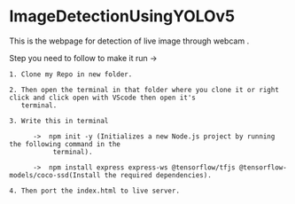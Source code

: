 # ImageDetectionUsingYOLOv5
This is the webpage for detection of live image through webcam .

Step you need to follow to make it run ->

    1. Clone my Repo in new folder.
    
    2. Then open the terminal in that folder where you clone it or right click and click open with VScode then open it's 
       terminal.
       
    3. Write this in terminal
    
          ->  npm init -y (Initializes a new Node.js project by running the following command in the 
               terminal).
               
          ->  npm install express express-ws @tensorflow/tfjs @tensorflow-models/coco-ssd(Install the required dependencies).
          
    4. Then port the index.html to live server.      
        
